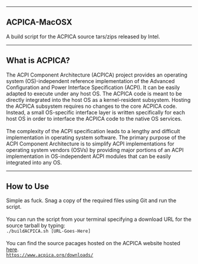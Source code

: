 ----
ACPICA-MacOSX
----
A build script for the ACPICA source tars/zips released by Intel.

----
What is ACPICA?
----
The ACPI Component Architecture (ACPICA) project provides an operating system (OS)-independent reference implementation of the Advanced Configuration and Power Interface Specification (ACPI). It can be easily adapted to execute under any host OS. The ACPICA code is meant to be directly integrated into the host OS as a kernel-resident subsystem. Hosting the ACPICA subsystem requires no changes to the core ACPICA code. Instead, a small OS-specific interface layer is written specifically for each host OS in order to interface the ACPICA code to the native OS services.<br>
<br>
The complexity of the ACPI specification leads to a lengthy and difficult implementation in operating system software. The primary purpose of the ACPI Component Architecture is to simplify ACPI implementations for operating system vendors (OSVs) by providing major portions of an ACPI implementation in OS-independent ACPI modules that can be easily integrated into any OS.

----
How to Use
----
Simple as fuck. Snag a copy of the required files using Git and run the script.</br>
</br>
You can run the script from your terminal specifying a download URL for the source tarball by typing:</br>
<code>./buildACPICA.sh [URL-Goes-Here]</code></br>
</br>
You can find the source pacages hosted on the ACPICA website hosted <a href='https://www.acpica.org/downloads/'>here</a>.</br>
<code>https://www.acpica.org/downloads/</code>

